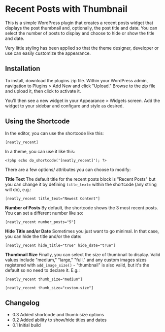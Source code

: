 Recent Posts with Thumbnail
===========================

This is a simple WordPress plugin that creates a recent posts widget that displays the post thumbnail and, optionally, the post title and date. You can select the number of posts to display and choose to hide or show the title and date.

Very little styling has been applied so that the theme designer, developer or use can easily customize the appearance.


Installation
------------
To install, download the plugins zip file. Within your WordPress admin, navigation to Plugins > Add New and click "Upload." Browse to the zip file and upload it, then click to activate it.

You'll then see a new widget in your Appearance > Widgets screen. Add the widget to your sidebar and configure and style as desired.


Using the Shortcode
----------------
In the editor, you can use the shortcode like this:

    [neatly_recent]

In a theme, you can use it like this:

    <?php echo do_shortcode('[neatly_recent]'); ?>

There are a few options/ attributes you can choose to modify:

**Title Text**
The default title for the recent posts block is "Recent Posts" but you can change it by defining `title_text=` within the shortcode (any string will do), e.g.:

    [neatly_recent title_text="Newest Content"]
    
**Number of Posts**
By default, the shortcode shows the 3 most recent posts. You can set a different number like so:

    [neatly_recent number_posts="5"]

**Hide Title and/or Date**
Sometimes you just want to go minimal. In that case, you can hide the title and/or the date:

    [neatly_recent hide_title="true" hide_date="true"]

**Thumbnail Size**
Finally, you can select the size of thumbnail to display. Valid values include "medium," "large," "full," and any custom images sizes registered with `add_image_size()` - "thumbnail" is also valid, but it's the default so no need to declare it. E.g.:

    [neatly_recent thumb_size="medium"]
    
    [neatly_recent thumb_size="custom-size"]


Changelog
------------
* 0.3 Added shortcode and thumb size options
* 0.2 Added ability to show/hide titles and dates
* 0.1 Initial build